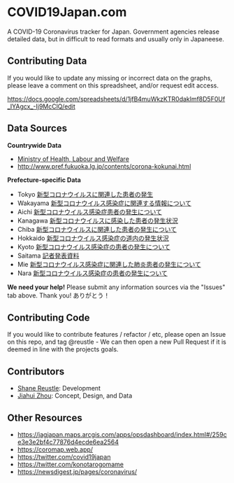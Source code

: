 # COVID19Japan.com

A COVID-19 Coronavirus tracker for Japan. Government agencies release detailed data, but in difficult to read formats and usually only in Japaneese.



## Contributing Data

If you would like to update any missing or incorrect data on the graphs, please leave a comment on this spreadsheet, and/or request edit access.

https://docs.google.com/spreadsheets/d/1jfB4muWkzKTR0daklmf8D5F0Uf_IYAgcx_-Ij9McClQ/edit



## Data Sources

**Countrywide Data**
- [Ministry of Health, Labour and Welfare](https://www.mhlw.go.jp/stf/houdou/houdou_list_202002.html)
- http://www.pref.fukuoka.lg.jp/contents/corona-kokunai.html

**Prefecture-specific Data**
- Tokyo	[新型コロナウイルスに関連した患者の発生](https://www.metro.tokyo.lg.jp/tosei/hodohappyo/press/2020/02/index.html)
- Wakayama [新型コロナウイルス感染症に関連する情報について](https://www.pref.wakayama.lg.jp/prefg/000200/covid19.html)
- Aichi [新型コロナウイルス感染症患者の発生について](https://www.pref.aichi.jp/kenkotaisaku/)
- Kanagawa [新型コロナウイルスに感染した患者の発生状況](https://www.pref.kanagawa.jp/docs/ga4/bukanshi/occurrence.html)
- Chiba [新型コロナウイルスに関連した患者の発生について](https://www.pref.chiba.lg.jp/shippei/kansenshou/keihatu-index.html#an1)
- Hokkaido [新型コロナウイルス感染症の道内の発生状況](http://www.pref.hokkaido.lg.jp/hf/kth/kak/hasseijoukyou.htm)
- Kyoto [新型コロナウイルス感染症の患者の発生について](https://www.city.kyoto.lg.jp/publicity/0-Curr.html)
- Saitama [記者発表資料](https://www.pref.saitama.lg.jp/a0701/shingatacoronavirus.html)
- Mie [新型コロナウイルス感染症に関連した肺炎患者の発生について](https://www.pref.mie.lg.jp/YAKUMUS/HP/m0068000066.htm)
- Nara [新型コロナウイルス感染症の患者の発生について](http://www.pref.nara.jp/1652.htm#moduleid17426)

**We need your help!** Please submit any information sources via the "Issues" tab above. Thank you! ありがとう！



## Contributing Code

If you would like to contribute features / refactor / etc, please open an Issue on this repo, and tag @reustle - We can then open a new Pull Request if it is deemed in line with the projects goals.



## Contributors

- [Shane Reustle](https://reustle.org): Development
- [Jiahui Zhou](https://jiahuizhou.design/): Concept, Design, and Data



## Other Resources
- https://jagjapan.maps.arcgis.com/apps/opsdashboard/index.html#/259ce3e3e2bf4c77876d4ecde6ea2564
- https://coromap.web.app/
- https://twitter.com/covid19japan
- https://twitter.com/konotarogomame
- https://newsdigest.jp/pages/coronavirus/
